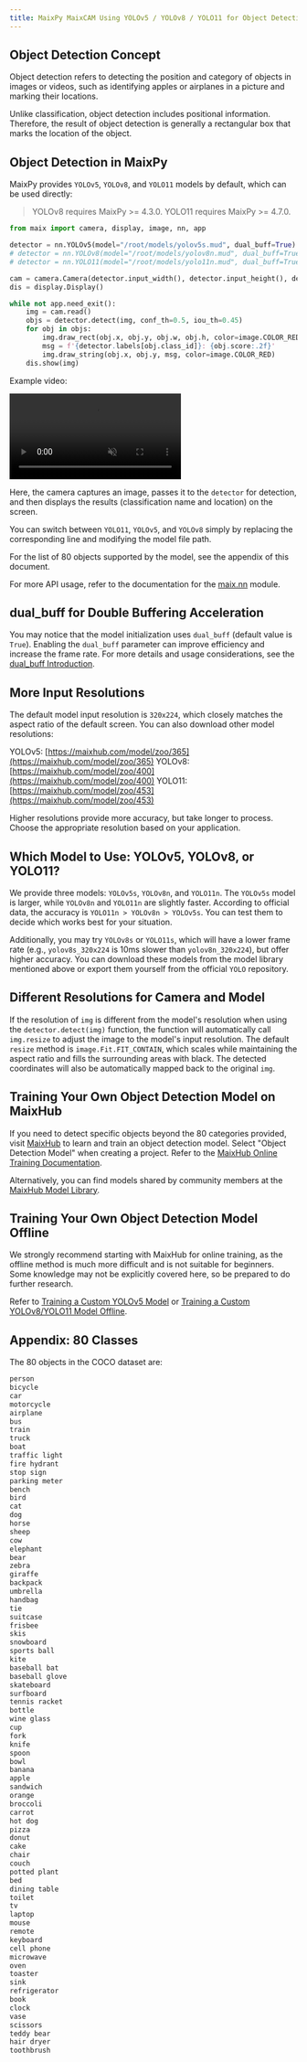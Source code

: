 ```yaml
---
title: MaixPy MaixCAM Using YOLOv5 / YOLOv8 / YOLO11 for Object Detection
---
```


## Object Detection Concept

Object detection refers to detecting the position and category of objects in images or videos, such as identifying apples or airplanes in a picture and marking their locations.

Unlike classification, object detection includes positional information. Therefore, the result of object detection is generally a rectangular box that marks the location of the object.

## Object Detection in MaixPy

MaixPy provides `YOLOv5`, `YOLOv8`, and `YOLO11` models by default, which can be used directly:
> YOLOv8 requires MaixPy >= 4.3.0.
> YOLO11 requires MaixPy >= 4.7.0.

```python
from maix import camera, display, image, nn, app

detector = nn.YOLOv5(model="/root/models/yolov5s.mud", dual_buff=True)
# detector = nn.YOLOv8(model="/root/models/yolov8n.mud", dual_buff=True)
# detector = nn.YOLO11(model="/root/models/yolo11n.mud", dual_buff=True)

cam = camera.Camera(detector.input_width(), detector.input_height(), detector.input_format())
dis = display.Display()

while not app.need_exit():
    img = cam.read()
    objs = detector.detect(img, conf_th=0.5, iou_th=0.45)
    for obj in objs:
        img.draw_rect(obj.x, obj.y, obj.w, obj.h, color=image.COLOR_RED)
        msg = f'{detector.labels[obj.class_id]}: {obj.score:.2f}'
        img.draw_string(obj.x, obj.y, msg, color=image.COLOR_RED)
    dis.show(img)
```

Example video:

<div>
<video playsinline controls autoplay loop muted preload src="/static/video/detector.mp4" type="video/mp4">
</div>

Here, the camera captures an image, passes it to the `detector` for detection, and then displays the results (classification name and location) on the screen.

You can switch between `YOLO11`, `YOLOv5`, and `YOLOv8` simply by replacing the corresponding line and modifying the model file path.

For the list of 80 objects supported by the model, see the appendix of this document.

For more API usage, refer to the documentation for the [maix.nn](/api/maix/nn.html) module.

## dual_buff for Double Buffering Acceleration

You may notice that the model initialization uses `dual_buff` (default value is `True`). Enabling the `dual_buff` parameter can improve efficiency and increase the frame rate. For more details and usage considerations, see the [dual_buff Introduction](./dual_buff.md).

## More Input Resolutions

The default model input resolution is `320x224`, which closely matches the aspect ratio of the default screen. You can also download other model resolutions:

YOLOv5: [https://maixhub.com/model/zoo/365](https://maixhub.com/model/zoo/365)
YOLOv8: [https://maixhub.com/model/zoo/400](https://maixhub.com/model/zoo/400)
YOLO11: [https://maixhub.com/model/zoo/453](https://maixhub.com/model/zoo/453)

Higher resolutions provide more accuracy, but take longer to process. Choose the appropriate resolution based on your application.

## Which Model to Use: YOLOv5, YOLOv8, or YOLO11?

We provide three models: `YOLOv5s`, `YOLOv8n`, and `YOLO11n`. The `YOLOv5s` model is larger, while `YOLOv8n` and `YOLO11n` are slightly faster. According to official data, the accuracy is `YOLO11n > YOLOv8n > YOLOv5s`. You can test them to decide which works best for your situation.

Additionally, you may try `YOLOv8s` or `YOLO11s`, which will have a lower frame rate (e.g., `yolov8s_320x224` is 10ms slower than `yolov8n_320x224`), but offer higher accuracy. You can download these models from the model library mentioned above or export them yourself from the official `YOLO` repository.

## Different Resolutions for Camera and Model

If the resolution of `img` is different from the model's resolution when using the `detector.detect(img)` function, the function will automatically call `img.resize` to adjust the image to the model's input resolution. The default `resize` method is `image.Fit.FIT_CONTAIN`, which scales while maintaining the aspect ratio and fills the surrounding areas with black. The detected coordinates will also be automatically mapped back to the original `img`.

## Training Your Own Object Detection Model on MaixHub

If you need to detect specific objects beyond the 80 categories provided, visit [MaixHub](https://maixhub.com) to learn and train an object detection model. Select "Object Detection Model" when creating a project. Refer to the [MaixHub Online Training Documentation](./maixhub_train.md).

Alternatively, you can find models shared by community members at the [MaixHub Model Library](https://maixhub.com/model/zoo?platform=maixcam).

## Training Your Own Object Detection Model Offline

We strongly recommend starting with MaixHub for online training, as the offline method is much more difficult and is not suitable for beginners. Some knowledge may not be explicitly covered here, so be prepared to do further research.

Refer to [Training a Custom YOLOv5 Model](./customize_model_yolov5.md) or [Training a Custom YOLOv8/YOLO11 Model Offline](./customize_model_yolov8.md).

## Appendix: 80 Classes

The 80 objects in the COCO dataset are:

```txt
person
bicycle
car
motorcycle
airplane
bus
train
truck
boat
traffic light
fire hydrant
stop sign
parking meter
bench
bird
cat
dog
horse
sheep
cow
elephant
bear
zebra
giraffe
backpack
umbrella
handbag
tie
suitcase
frisbee
skis
snowboard
sports ball
kite
baseball bat
baseball glove
skateboard
surfboard
tennis racket
bottle
wine glass
cup
fork
knife
spoon
bowl
banana
apple
sandwich
orange
broccoli
carrot
hot dog
pizza
donut
cake
chair
couch
potted plant
bed
dining table
toilet
tv
laptop
mouse
remote
keyboard
cell phone
microwave
oven
toaster
sink
refrigerator
book
clock
vase
scissors
teddy bear
hair dryer
toothbrush
```

